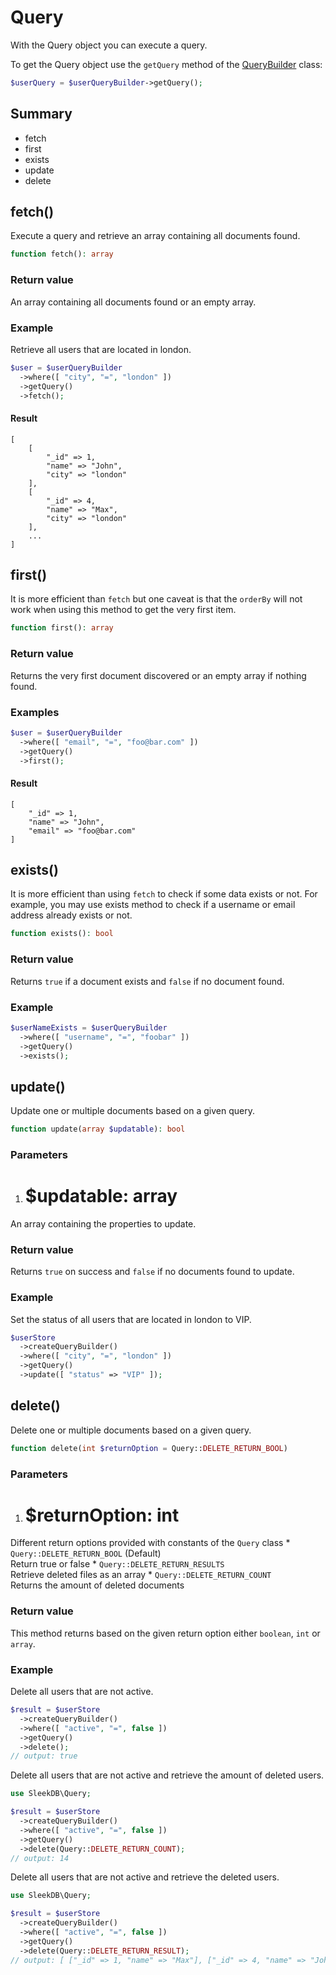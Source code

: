 <!--METADATA
{
    "title": "Query",
    "url": "query",
    "icon": "flash"
}
!METADATA-->

# Query

With the Query object you can execute a query.

To get the Query object use the `getQuery` method of the <a class="gotoblock" href="#/query-builder">QueryBuilder</a> class:

```php
$userQuery = $userQueryBuilder->getQuery();
```

## Summary

- fetch
- first
- exists
- update
- delete

## fetch()

Execute a query and retrieve an array containing all documents found.

```php
function fetch(): array
```

### Return value

An array containing all documents found or an empty array.

### Example

Retrieve all users that are located in london.

```php
$user = $userQueryBuilder
  ->where([ "city", "=", "london" ])
  ->getQuery()
  ->fetch();
```

#### Result

```
[
    [
        "_id" => 1,
        "name" => "John",
        "city" => "london"
    ],
    [
        "_id" => 4,
        "name" => "Max",
        "city" => "london"
    ],
    ...
]
```

## first()

It is more efficient than `fetch` but one caveat is that the `orderBy` will not work when using this method to get the very first item.

```php
function first(): array
```

### Return value
Returns the very first document discovered or an empty array if nothing found.

### Examples

```php
$user = $userQueryBuilder
  ->where([ "email", "=", "foo@bar.com" ])
  ->getQuery()
  ->first();
```

#### Result

```
[
    "_id" => 1,
    "name" => "John",
    "email" => "foo@bar.com"
]
```

## exists()

 It is more efficient than using `fetch` to check if some data exists or not. For example, you may use exists method to check if a username or email address already exists or not.

```php
function exists(): bool
```

### Return value
Returns `true` if a document exists and `false` if no document found.

### Example

```php
$userNameExists = $userQueryBuilder
  ->where([ "username", "=", "foobar" ])
  ->getQuery()
  ->exists();
```


## update()

Update one or multiple documents based on a given query.

```php
function update(array $updatable): bool
```

### Parameters

1. # $updatable: array
  An array containing the properties to update.

### Return value

Returns `true` on success and `false` if no documents found to update.

### Example

Set the status of all users that are located in london to VIP.

```php
$userStore
  ->createQueryBuilder()
  ->where([ "city", "=", "london" ])
  ->getQuery()
  ->update([ "status" => "VIP" ]);
```

## delete()

Delete one or multiple documents based on a given query.

```php
function delete(int $returnOption = Query::DELETE_RETURN_BOOL)
```

### Parameters

1. # $returnOption: int
  Different return options provided with constants of the `Query` class
    * `Query::DELETE_RETURN_BOOL` (Default)<br/>Return true or false
    * `Query::DELETE_RETURN_RESULTS`<br/>Retrieve deleted files as an array
    * `Query::DELETE_RETURN_COUNT`<br/>Returns the amount of deleted documents

### Return value

This method returns based on the given return option either `boolean`, `int` or `array`.

### Example

Delete all users that are not active.

```php
$result = $userStore
  ->createQueryBuilder()
  ->where([ "active", "=", false ])
  ->getQuery()
  ->delete();
// output: true
```

Delete all users that are not active and retrieve the amount of deleted users.

```php
use SleekDB\Query;

$result = $userStore
  ->createQueryBuilder()
  ->where([ "active", "=", false ])
  ->getQuery()
  ->delete(Query::DELETE_RETURN_COUNT);
// output: 14
```

Delete all users that are not active and retrieve the deleted users.

```php
use SleekDB\Query;

$result = $userStore
  ->createQueryBuilder()
  ->where([ "active", "=", false ])
  ->getQuery()
  ->delete(Query::DELETE_RETURN_RESULT);
// output: [ ["_id" => 1, "name" => "Max"], ["_id" => 4, "name" => "John"], ... ]
```

